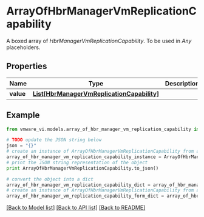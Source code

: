 # ArrayOfHbrManagerVmReplicationCapability

A boxed array of *HbrManagerVmReplicationCapability*. To be used in *Any* placeholders. 

## Properties
Name | Type | Description | Notes
------------ | ------------- | ------------- | -------------
**value** | [**List[HbrManagerVmReplicationCapability]**](HbrManagerVmReplicationCapability.md) |  | 

## Example

```python
from vmware_vi.models.array_of_hbr_manager_vm_replication_capability import ArrayOfHbrManagerVmReplicationCapability

# TODO update the JSON string below
json = "{}"
# create an instance of ArrayOfHbrManagerVmReplicationCapability from a JSON string
array_of_hbr_manager_vm_replication_capability_instance = ArrayOfHbrManagerVmReplicationCapability.from_json(json)
# print the JSON string representation of the object
print ArrayOfHbrManagerVmReplicationCapability.to_json()

# convert the object into a dict
array_of_hbr_manager_vm_replication_capability_dict = array_of_hbr_manager_vm_replication_capability_instance.to_dict()
# create an instance of ArrayOfHbrManagerVmReplicationCapability from a dict
array_of_hbr_manager_vm_replication_capability_form_dict = array_of_hbr_manager_vm_replication_capability.from_dict(array_of_hbr_manager_vm_replication_capability_dict)
```
[[Back to Model list]](../README.md#documentation-for-models) [[Back to API list]](../README.md#documentation-for-api-endpoints) [[Back to README]](../README.md)


